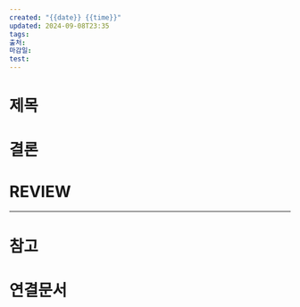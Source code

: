 ```yaml
---
created: "{{date}} {{time}}"
updated: 2024-09-08T23:35
tags: 
출처: 
마감일: 
test: 
---
```

# 제목



# 결론

# REVIEW


---
# 참고

# 연결문서